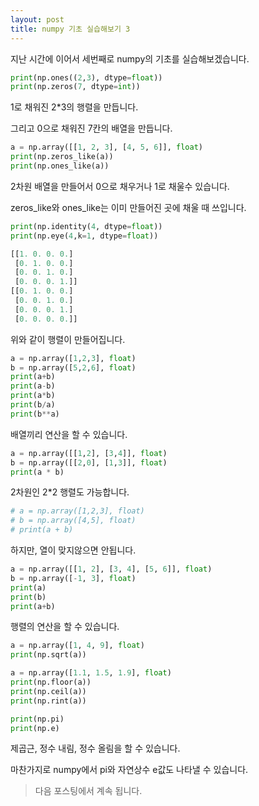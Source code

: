 ```yaml
---
layout: post
title: numpy 기초 실습해보기 3
---
```


지난 시간에 이어서 세번째로 numpy의 기초를 실습해보겠습니다.

```python
print(np.ones((2,3), dtype=float))
print(np.zeros(7, dtype=int))
```

1로 채워진 2*3의 행렬을 만듭니다.

그리고 0으로 채워진 7칸의 배열을 만듭니다.

```python
a = np.array([[1, 2, 3], [4, 5, 6]], float)
print(np.zeros_like(a))
print(np.ones_like(a))
```

2차원 배열을 만들어서 0으로 채우거나 1로 채울수 있습니다.

zeros_like와 ones_like는 이미 만들어진 곳에 채울 때 쓰입니다.

```python
print(np.identity(4, dtype=float))
print(np.eye(4,k=1, dtype=float))
```

```python
[[1. 0. 0. 0.]
 [0. 1. 0. 0.]
 [0. 0. 1. 0.]
 [0. 0. 0. 1.]]
[[0. 1. 0. 0.]
 [0. 0. 1. 0.]
 [0. 0. 0. 1.]
 [0. 0. 0. 0.]]
```

위와 같이 행렬이 만들어집니다.

```python
a = np.array([1,2,3], float)
b = np.array([5,2,6], float)
print(a+b)
print(a-b)
print(a*b)
print(b/a)
print(b**a)
```

배열끼리 연산을 할 수 있습니다.

```python
a = np.array([[1,2], [3,4]], float)
b = np.array([[2,0], [1,3]], float)
print(a * b)
```

2차원인 2*2 행렬도 가능합니다.

```python
# a = np.array([1,2,3], float)
# b = np.array([4,5], float)
# print(a + b)
```

하지만, 열이 맞지않으면 안됩니다.

```python
a = np.array([[1, 2], [3, 4], [5, 6]], float)
b = np.array([-1, 3], float)
print(a)
print(b)
print(a+b)
```

행렬의 연산을 할 수 있습니다.

```python
a = np.array([1, 4, 9], float)
print(np.sqrt(a))

a = np.array([1.1, 1.5, 1.9], float)
print(np.floor(a))
print(np.ceil(a))
print(np.rint(a))

print(np.pi)
print(np.e)
```

제곱근, 정수 내림, 정수 올림을 할 수 있습니다.

마찬가지로 numpy에서 pi와 자연상수 e값도 나타낼 수 있습니다.

> 다음 포스팅에서 계속 됩니다.